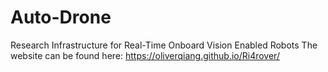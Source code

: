 # Auto-Drone
Research Infrastructure for Real-Time Onboard Vision Enabled Robots 
The website can be found here: https://oliverqiang.github.io/Ri4rover/
